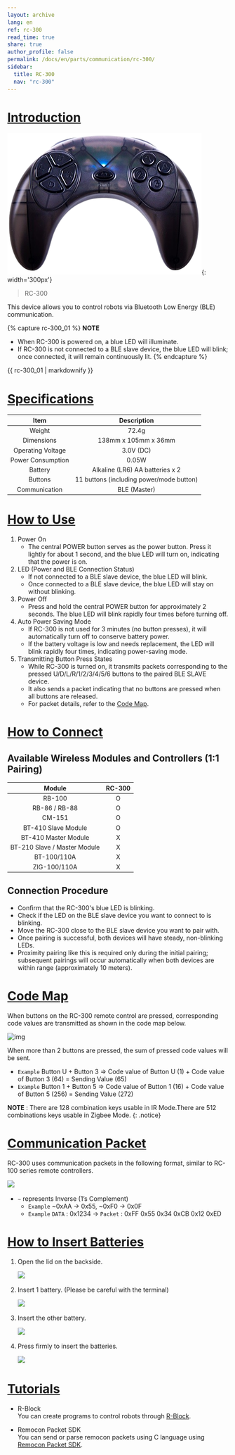 ```yaml
---
layout: archive
lang: en
ref: rc-300
read_time: true
share: true
author_profile: false
permalink: /docs/en/parts/communication/rc-300/
sidebar:
  title: RC-300
  nav: "rc-300"
---
```


# [Introduction](#introduction)

![img](/assets/images/parts/communication/rc-300_product.png){: width='300px'} 

> RC-300

This device allows you to control robots via Bluetooth Low Energy (BLE) communication.

{% capture rc-300_01 %}
**NOTE**
- When RC-300 is powered on, a blue LED will illuminate.
- If RC-300 is not connected to a BLE slave device, the blue LED will blink; once connected, it will remain continuously lit.
{% endcapture %}

<div class="notice">{{ rc-300_01 | markdownify }}</div>

# [Specifications](#specifications)

|        Item       |                Description               |
|:-----------------:|:----------------------------------------:|
|       Weight      |                   72.4g                  |
|     Dimensions    |            138mm x 105mm x 36mm          |
| Operating Voltage |                  3.0V (DC)               |
| Power Consumption |                   0.05W                  |
|      Battery      |     Alkaline (LR6) AA batteries x 2      |
|      Buttons      | 11 buttons (including power/mode button) |
|   Communication   |               BLE (Master)               |

# [How to Use](#how-to-use)

1. Power On
    - The central POWER button serves as the power button. Press it lightly for about 1 second, and the blue LED will turn on, indicating that the power is on.
2. LED (Power and BLE Connection Status)
    - If not connected to a BLE slave device, the blue LED will blink.
    - Once connected to a BLE slave device, the blue LED will stay on without blinking.
3. Power Off
    - Press and hold the central POWER button for approximately 2 seconds. The blue LED will blink rapidly four times before turning off.
4. Auto Power Saving Mode
    - If RC-300 is not used for 3 minutes (no button presses), it will automatically turn off to conserve battery power.
    - If the battery voltage is low and needs replacement, the LED will blink rapidly four times, indicating power-saving mode.
5. Transmitting Button Press States
    - While RC-300 is turned on, it transmits packets corresponding to the pressed U/D/L/R/1/2/3/4/5/6 buttons to the paired BLE SLAVE device.
    - It also sends a packet indicating that no buttons are pressed when all buttons are released.
    - For packet details, refer to the [Code Map](#code-map).

# [How to Connect](#how-to-connect)
## Available Wireless Modules and Controllers (1:1 Pairing)

|             Module           | RC-300 |
|:----------------------------:|:------:|
|             RB-100           |   O    |
|         RB-86 / RB-88        |   O    |
|             CM-151           |   O    |
|      BT-410 Slave Module     |   O    |
|     BT-410 Master Module     |   X    |
| BT-210 Slave / Master Module |   X    |
|          BT-100/110A         |   X    |
|          ZIG-100/110A        |   X    |

## Connection Procedure
- Confirm that the RC-300's blue LED is blinking.
- Check if the LED on the BLE slave device you want to connect to is blinking.
- Move the RC-300 close to the BLE slave device you want to pair with.
- Once pairing is successful, both devices will have steady, non-blinking LEDs.
- Proximity pairing like this is required only during the initial pairing; subsequent pairings will occur automatically when both devices are within range (approximately 10 meters).

# <a name="code-map"></a>[Code Map](#code-map)

When buttons on the RC-300 remote control are pressed, corresponding code values are transmitted as shown in the code map below.

![img](/assets/images/parts/communication/rc-100_12.png)

When more than 2 buttons are pressed, the sum of pressed code values will be sent.  
- `Example` Button U + Button 3 => Code value of Button U (1) + Code value of Button 3 (64) = Sending Value (65)
- `Example` Button 1 + Button 5 => Code value of Button 1 (16) + Code value of Button 5 (256) = Sending Value (272)

**NOTE** : There are 128 combination keys usable in IR Mode.There are 512 combinations keys usable in Zigbee Mode.
{: .notice}

# [Communication Packet](#communication-packet)

RC-300 uses communication packets in the following format, similar to RC-100 series remote controllers.

![](/assets/images/parts/communication/rc-100_13.gif)

- `~` represents Inverse (1’s Complement)  
  - `Example` ~0xAA -> 0x55, ~0xF0 -> 0x0F
  - `Example` `DATA` : 0x1234 -> `Packet` : 0xFF 0x55 0x34 0xCB 0x12 0xED

# [How to Insert Batteries](#how-to-insert-batteries)

1. Open the lid on the backside.

    ![](/assets/images/parts/communication/rc-100_14.jpg)

2. Insert 1 battery. (Please be careful with the terminal)

    ![](/assets/images/parts/communication/rc-100_15.jpg)

3. Insert the other battery.

    ![](/assets/images/parts/communication/rc-100_16.jpg)

4. Press firmly to insert the batteries.

    ![](/assets/images/parts/communication/rc-100_17.jpg)

# [Tutorials](#tutorials)

- R-Block  
  You can create programs to control robots through [R-Block](https://rblock.steamcup.org/?lang=en).


- Remocon Packet SDK  
  You can send or parse remocon packets using C language using [Remocon Packet SDK](/docs/en/software/sdk/zigbee_sdk/).


[R-Block]: https://rblock.steamcup.org/?lang=en
[Remocon Packet SDK]: /docs/en/software/embedded_sdk/zigbee_sdk/
